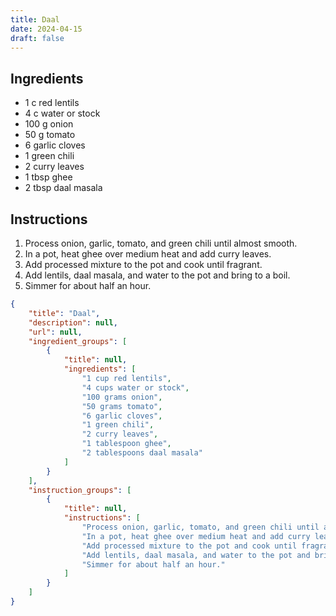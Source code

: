 ```yaml
---
title: Daal
date: 2024-04-15
draft: false
---
```


## Ingredients

* 1 c red lentils
* 4 c water or stock
* 100 g onion
* 50 g tomato
* 6 garlic cloves
* 1 green chili
* 2 curry leaves
* 1 tbsp ghee
* 2 tbsp daal masala

## Instructions

1. Process onion, garlic, tomato, and green chili until almost smooth.
2. In a pot, heat ghee over medium heat and add curry leaves.
3. Add processed mixture to the pot and cook until fragrant.
4. Add lentils, daal masala, and water to the pot and bring to a boil.
5. Simmer for about half an hour.

```json
{
    "title": "Daal",
    "description": null,
    "url": null,
    "ingredient_groups": [
        {
            "title": null,
            "ingredients": [
                "1 cup red lentils",
                "4 cups water or stock",
                "100 grams onion",
                "50 grams tomato",
                "6 garlic cloves",
                "1 green chili",
                "2 curry leaves",
                "1 tablespoon ghee",
                "2 tablespoons daal masala"
            ]
        }
    ],
    "instruction_groups": [
        {
            "title": null,
            "instructions": [
                "Process onion, garlic, tomato, and green chili until almost smooth.",
                "In a pot, heat ghee over medium heat and add curry leaves.",
                "Add processed mixture to the pot and cook until fragrant.",
                "Add lentils, daal masala, and water to the pot and bring to a boil.",
                "Simmer for about half an hour."
            ]
        }
    ]
}
```